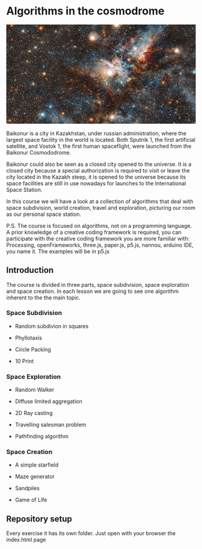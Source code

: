 # Algorithms in the cosmodrome

![img](baikonur-small.jpg)

Baikonur is a city in Kazakhstan, under russian administration, where the largest space facility in the world is located. Both Sputnik 1, the first artificial satellite, and Vostok 1, the first human spaceflight, were launched from the Baikonur Cosmododrome.

Baikonur could also be seen as a closed city opened to the universe. It is a closed city because a special authorization is required to visit or leave the city located in the Kazakh steep, it is opened to the universe because its space facilities are still in use nowadays for launches to the International Space Station.

In this course we will have a look at a collection of algorithms that deal with space subdivision, world creation, travel and exploration, picturing our room as our personal space station.

P.S.
The course is focused on algorithms, not on a programming language. A prior knowledge of a creative coding framework is required, you can participate with the creative coding framework you are more familiar with: Processing, openFrameworks, three.js, paper.js, p5.js, nannou, arduino IDE, you name it.
The examples will be in p5.js


## Introduction

The course is divided in three parts, space subdivision, space exploration and space creation. In each lesson we are going to see one algorithm inherent to the the main topic.

### Space Subdivision

- Random subdivion in squares

- Phyllotaxis

- Circle Packing

- 10 Print


### Space Exploration

- Random Walker

- Diffuse limited aggregation

- 2D Ray casting

- Travelling salesman problem

- Pathfinding algorithm

### Space Creation

- A simple starfield

- Maze generator

- Sandpiles

- Game of Life



## Repository setup

Every exercise it has its own folder. Just open with your browser the index.html page

